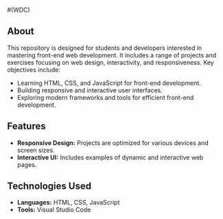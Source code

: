 #(WDC)

## About
This repository is designed for students and developers interested in mastering front-end web development. It includes a range of projects and exercises focusing on web design, interactivity, and responsiveness. Key objectives include:
- Learning HTML, CSS, and JavaScript for front-end development.
- Building responsive and interactive user interfaces.
- Exploring modern frameworks and tools for efficient front-end development.

## Features
- **Responsive Design:** Projects are optimized for various devices and screen sizes.
- **Interactive UI:** Includes examples of dynamic and interactive web pages.


## Technologies Used
- **Languages:** HTML, CSS, JavaScript
- **Tools:** Visual Studio Code


